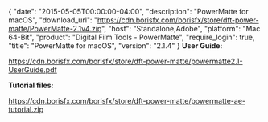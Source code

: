 {
  "date": "2015-05-05T00:00:00-04:00",
  "description": "PowerMatte for macOS",
  "download_url": "https://cdn.borisfx.com/borisfx/store/dft-power-matte/PowerMatte-2.1v4.zip",
  "host": "Standalone,Adobe",
  "platform": "Mac 64-Bit",
  "product": "Digital Film Tools - PowerMatte",
  "require_login": true,
  "title": "PowerMatte for macOS",
  "version": "2.1.4"
}
**User Guide:**

https://cdn.borisfx.com/borisfx/store/dft-power-matte/powermatte2.1-UserGuide.pdf

**Tutorial files:**

https://cdn.borisfx.com/borisfx/store/dft-power-matte/powermatte-ae-tutorial.zip
